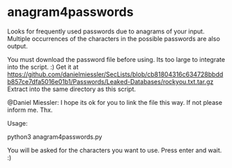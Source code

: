 # anagram4passwords
Looks for frequently used passwords due to anagrams of your input. 
Multiple occurrences of the characters in the possible passwords are also output. 

You must download the password file before using. 
Its too large to integrate into the script. :) 
Get it at https://github.com/danielmiessler/SecLists/blob/cb81804316c634728bbddb857ce7dfa5016e01b1/Passwords/Leaked-Databases/rockyou.txt.tar.gz 
Extract into the same directory as this script. 

@Daniel Miessler: I hope its ok for you to link the file this way. If not please inform me. Thx. 

Usage: 

python3 anagram4passwords.py 

You will be asked for the characters you want to use. 
Press enter and wait. :)
